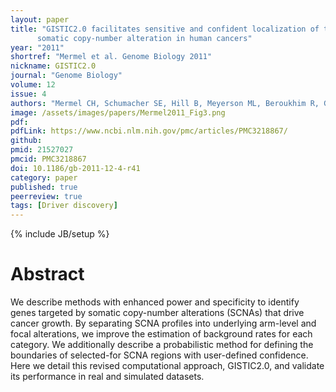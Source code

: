 ```yaml
---
layout: paper
title: "GISTIC2.0 facilitates sensitive and confident localization of the targets of focal 
      somatic copy-number alteration in human cancers"
year: "2011"
shortref: "Mermel et al. Genome Biology 2011"
nickname: GISTIC2.0
journal: "Genome Biology"
volume: 12
issue: 4
authors: "Mermel CH, Schumacher SE, Hill B, Meyerson ML, Beroukhim R, Getz G"
image: /assets/images/papers/Mermel2011_Fig3.png
pdf:
pdfLink: https://www.ncbi.nlm.nih.gov/pmc/articles/PMC3218867/
github:
pmid: 21527027
pmcid: PMC3218867
doi: 10.1186/gb-2011-12-4-r41
category: paper
published: true
peerreview: true
tags: [Driver discovery]
---
```

{% include JB/setup %}

# Abstract

We describe methods with enhanced power and specificity to identify genes targeted by somatic copy-number alterations (SCNAs) that drive cancer growth. By separating SCNA profiles into underlying arm-level and focal alterations, we improve the estimation of background rates for each category. We additionally describe a probabilistic method for defining the boundaries of selected-for SCNA regions with user-defined confidence. Here we detail this revised computational approach, GISTIC2.0, and validate its performance in real and simulated datasets.
